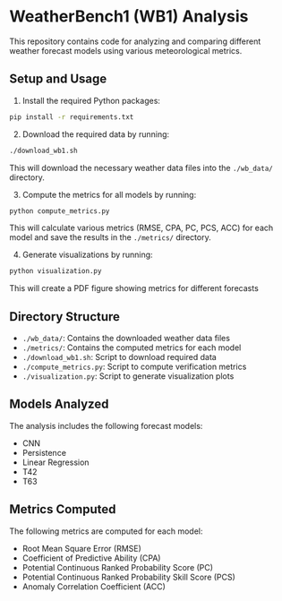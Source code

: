 # WeatherBench1 (WB1) Analysis

This repository contains code for analyzing and comparing different weather forecast models using various meteorological metrics.

## Setup and Usage

1. Install the required Python packages:
```bash
pip install -r requirements.txt
```

2. Download the required data by running:
```bash
./download_wb1.sh
```
This will download the necessary weather data files into the `./wb_data/` directory.

3. Compute the metrics for all models by running:
```bash
python compute_metrics.py
```
This will calculate various metrics (RMSE, CPA, PC, PCS, ACC) for each model and save the results in the `./metrics/` directory.

4. Generate visualizations by running:
```bash
python visualization.py
```
This will create a PDF figure showing metrics for different forecasts

## Directory Structure

- `./wb_data/`: Contains the downloaded weather data files
- `./metrics/`: Contains the computed metrics for each model
- `./download_wb1.sh`: Script to download required data
- `./compute_metrics.py`: Script to compute verification metrics
- `./visualization.py`: Script to generate visualization plots

## Models Analyzed

The analysis includes the following forecast models:
- CNN
- Persistence
- Linear Regression
- T42
- T63

## Metrics Computed

The following metrics are computed for each model:
- Root Mean Square Error (RMSE)
- Coefficient of Predictive Ability (CPA)
- Potential Continuous Ranked Probability Score (PC)
- Potential Continuous Ranked Probability Skill Score (PCS)
- Anomaly Correlation Coefficient (ACC) 
